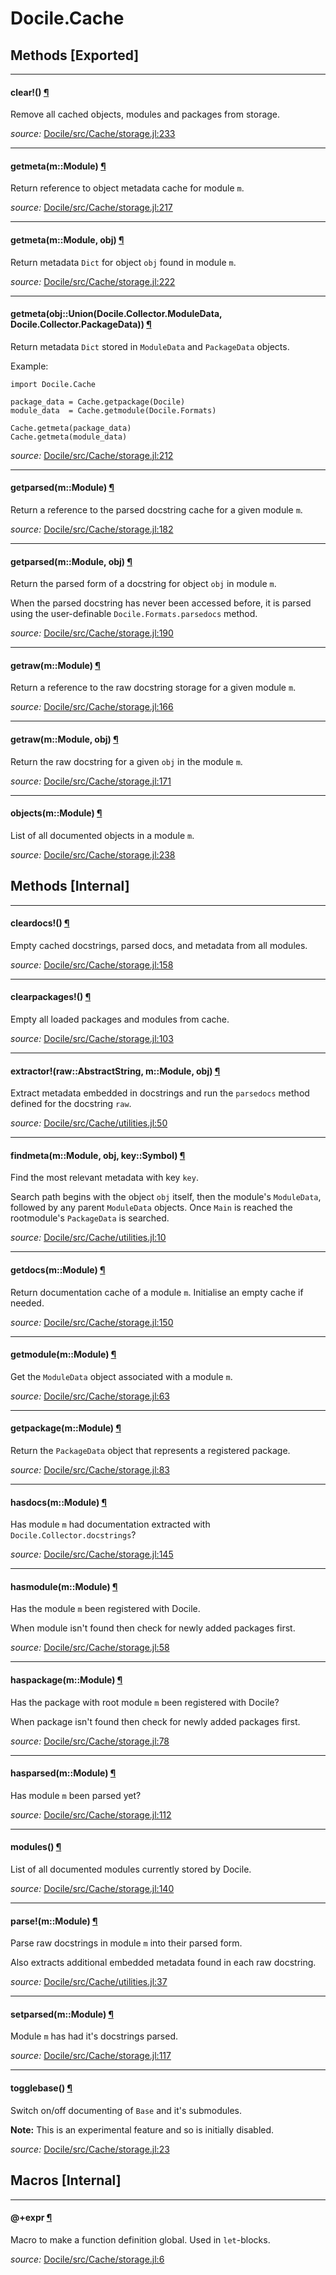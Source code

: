 # Docile.Cache


## Methods [Exported]

---

<a id="method__clear.1" class="lexicon_definition"></a>
#### clear!() [¶](#method__clear.1)
Remove all cached objects, modules and packages from storage.


*source:*
[Docile/src/Cache/storage.jl:233](https://github.com/MichaelHatherly/Docile.jl/tree/9ddacb32c08c02ce7cfa4549878ac4df2405196b/src/Cache/storage.jl#L233)

---

<a id="method__getmeta.1" class="lexicon_definition"></a>
#### getmeta(m::Module) [¶](#method__getmeta.1)
Return reference to object metadata cache for module ``m``.


*source:*
[Docile/src/Cache/storage.jl:217](https://github.com/MichaelHatherly/Docile.jl/tree/9ddacb32c08c02ce7cfa4549878ac4df2405196b/src/Cache/storage.jl#L217)

---

<a id="method__getmeta.2" class="lexicon_definition"></a>
#### getmeta(m::Module,  obj) [¶](#method__getmeta.2)
Return metadata ``Dict`` for object ``obj`` found in module ``m``.


*source:*
[Docile/src/Cache/storage.jl:222](https://github.com/MichaelHatherly/Docile.jl/tree/9ddacb32c08c02ce7cfa4549878ac4df2405196b/src/Cache/storage.jl#L222)

---

<a id="method__getmeta.3" class="lexicon_definition"></a>
#### getmeta(obj::Union(Docile.Collector.ModuleData, Docile.Collector.PackageData)) [¶](#method__getmeta.3)
Return metadata ``Dict`` stored in ``ModuleData`` and ``PackageData`` objects.

Example:

    import Docile.Cache

    package_data = Cache.getpackage(Docile)
    module_data  = Cache.getmodule(Docile.Formats)

    Cache.getmeta(package_data)
    Cache.getmeta(module_data)



*source:*
[Docile/src/Cache/storage.jl:212](https://github.com/MichaelHatherly/Docile.jl/tree/9ddacb32c08c02ce7cfa4549878ac4df2405196b/src/Cache/storage.jl#L212)

---

<a id="method__getparsed.1" class="lexicon_definition"></a>
#### getparsed(m::Module) [¶](#method__getparsed.1)
Return a reference to the parsed docstring cache for a given module ``m``.


*source:*
[Docile/src/Cache/storage.jl:182](https://github.com/MichaelHatherly/Docile.jl/tree/9ddacb32c08c02ce7cfa4549878ac4df2405196b/src/Cache/storage.jl#L182)

---

<a id="method__getparsed.2" class="lexicon_definition"></a>
#### getparsed(m::Module,  obj) [¶](#method__getparsed.2)
Return the parsed form of a docstring for object ``obj`` in module ``m``.

When the parsed docstring has never been accessed before, it is parsed using the
user-definable ``Docile.Formats.parsedocs`` method.


*source:*
[Docile/src/Cache/storage.jl:190](https://github.com/MichaelHatherly/Docile.jl/tree/9ddacb32c08c02ce7cfa4549878ac4df2405196b/src/Cache/storage.jl#L190)

---

<a id="method__getraw.1" class="lexicon_definition"></a>
#### getraw(m::Module) [¶](#method__getraw.1)
Return a reference to the raw docstring storage for a given module ``m``.


*source:*
[Docile/src/Cache/storage.jl:166](https://github.com/MichaelHatherly/Docile.jl/tree/9ddacb32c08c02ce7cfa4549878ac4df2405196b/src/Cache/storage.jl#L166)

---

<a id="method__getraw.2" class="lexicon_definition"></a>
#### getraw(m::Module,  obj) [¶](#method__getraw.2)
Return the raw docstring for a given ``obj`` in the module ``m``.


*source:*
[Docile/src/Cache/storage.jl:171](https://github.com/MichaelHatherly/Docile.jl/tree/9ddacb32c08c02ce7cfa4549878ac4df2405196b/src/Cache/storage.jl#L171)

---

<a id="method__objects.1" class="lexicon_definition"></a>
#### objects(m::Module) [¶](#method__objects.1)
List of all documented objects in a module ``m``.


*source:*
[Docile/src/Cache/storage.jl:238](https://github.com/MichaelHatherly/Docile.jl/tree/9ddacb32c08c02ce7cfa4549878ac4df2405196b/src/Cache/storage.jl#L238)


## Methods [Internal]

---

<a id="method__cleardocs.1" class="lexicon_definition"></a>
#### cleardocs!() [¶](#method__cleardocs.1)
Empty cached docstrings, parsed docs, and metadata from all modules.


*source:*
[Docile/src/Cache/storage.jl:158](https://github.com/MichaelHatherly/Docile.jl/tree/9ddacb32c08c02ce7cfa4549878ac4df2405196b/src/Cache/storage.jl#L158)

---

<a id="method__clearpackages.1" class="lexicon_definition"></a>
#### clearpackages!() [¶](#method__clearpackages.1)
Empty all loaded packages and modules from cache.


*source:*
[Docile/src/Cache/storage.jl:103](https://github.com/MichaelHatherly/Docile.jl/tree/9ddacb32c08c02ce7cfa4549878ac4df2405196b/src/Cache/storage.jl#L103)

---

<a id="method__extractor.1" class="lexicon_definition"></a>
#### extractor!(raw::AbstractString,  m::Module,  obj) [¶](#method__extractor.1)
Extract metadata embedded in docstrings and run the `parsedocs` method defined
for the docstring `raw`.


*source:*
[Docile/src/Cache/utilities.jl:50](https://github.com/MichaelHatherly/Docile.jl/tree/9ddacb32c08c02ce7cfa4549878ac4df2405196b/src/Cache/utilities.jl#L50)

---

<a id="method__findmeta.1" class="lexicon_definition"></a>
#### findmeta(m::Module,  obj,  key::Symbol) [¶](#method__findmeta.1)
Find the most relevant metadata with key `key`.

Search path begins with the object `obj` itself, then the module's `ModuleData`,
followed by any parent `ModuleData` objects. Once `Main` is reached the
rootmodule's `PackageData` is searched.


*source:*
[Docile/src/Cache/utilities.jl:10](https://github.com/MichaelHatherly/Docile.jl/tree/9ddacb32c08c02ce7cfa4549878ac4df2405196b/src/Cache/utilities.jl#L10)

---

<a id="method__getdocs.1" class="lexicon_definition"></a>
#### getdocs(m::Module) [¶](#method__getdocs.1)
Return documentation cache of a module ``m``. Initialise an empty cache if needed.


*source:*
[Docile/src/Cache/storage.jl:150](https://github.com/MichaelHatherly/Docile.jl/tree/9ddacb32c08c02ce7cfa4549878ac4df2405196b/src/Cache/storage.jl#L150)

---

<a id="method__getmodule.1" class="lexicon_definition"></a>
#### getmodule(m::Module) [¶](#method__getmodule.1)
Get the ``ModuleData`` object associated with a module ``m``.


*source:*
[Docile/src/Cache/storage.jl:63](https://github.com/MichaelHatherly/Docile.jl/tree/9ddacb32c08c02ce7cfa4549878ac4df2405196b/src/Cache/storage.jl#L63)

---

<a id="method__getpackage.1" class="lexicon_definition"></a>
#### getpackage(m::Module) [¶](#method__getpackage.1)
Return the ``PackageData`` object that represents a registered package.


*source:*
[Docile/src/Cache/storage.jl:83](https://github.com/MichaelHatherly/Docile.jl/tree/9ddacb32c08c02ce7cfa4549878ac4df2405196b/src/Cache/storage.jl#L83)

---

<a id="method__hasdocs.1" class="lexicon_definition"></a>
#### hasdocs(m::Module) [¶](#method__hasdocs.1)
Has module ``m`` had documentation extracted with ``Docile.Collector.docstrings``?


*source:*
[Docile/src/Cache/storage.jl:145](https://github.com/MichaelHatherly/Docile.jl/tree/9ddacb32c08c02ce7cfa4549878ac4df2405196b/src/Cache/storage.jl#L145)

---

<a id="method__hasmodule.1" class="lexicon_definition"></a>
#### hasmodule(m::Module) [¶](#method__hasmodule.1)
Has the module ``m`` been registered with Docile.

When module isn't found then check for newly added packages first.


*source:*
[Docile/src/Cache/storage.jl:58](https://github.com/MichaelHatherly/Docile.jl/tree/9ddacb32c08c02ce7cfa4549878ac4df2405196b/src/Cache/storage.jl#L58)

---

<a id="method__haspackage.1" class="lexicon_definition"></a>
#### haspackage(m::Module) [¶](#method__haspackage.1)
Has the package with root module ``m`` been registered with Docile?

When package isn't found then check for newly added packages first.


*source:*
[Docile/src/Cache/storage.jl:78](https://github.com/MichaelHatherly/Docile.jl/tree/9ddacb32c08c02ce7cfa4549878ac4df2405196b/src/Cache/storage.jl#L78)

---

<a id="method__hasparsed.1" class="lexicon_definition"></a>
#### hasparsed(m::Module) [¶](#method__hasparsed.1)
Has module ``m`` been parsed yet?


*source:*
[Docile/src/Cache/storage.jl:112](https://github.com/MichaelHatherly/Docile.jl/tree/9ddacb32c08c02ce7cfa4549878ac4df2405196b/src/Cache/storage.jl#L112)

---

<a id="method__modules.1" class="lexicon_definition"></a>
#### modules() [¶](#method__modules.1)
List of all documented modules currently stored by Docile.


*source:*
[Docile/src/Cache/storage.jl:140](https://github.com/MichaelHatherly/Docile.jl/tree/9ddacb32c08c02ce7cfa4549878ac4df2405196b/src/Cache/storage.jl#L140)

---

<a id="method__parse.1" class="lexicon_definition"></a>
#### parse!(m::Module) [¶](#method__parse.1)
Parse raw docstrings in module `m` into their parsed form.

Also extracts additional embedded metadata found in each raw docstring.


*source:*
[Docile/src/Cache/utilities.jl:37](https://github.com/MichaelHatherly/Docile.jl/tree/9ddacb32c08c02ce7cfa4549878ac4df2405196b/src/Cache/utilities.jl#L37)

---

<a id="method__setparsed.1" class="lexicon_definition"></a>
#### setparsed(m::Module) [¶](#method__setparsed.1)
Module ``m`` has had it's docstrings parsed.


*source:*
[Docile/src/Cache/storage.jl:117](https://github.com/MichaelHatherly/Docile.jl/tree/9ddacb32c08c02ce7cfa4549878ac4df2405196b/src/Cache/storage.jl#L117)

---

<a id="method__togglebase.1" class="lexicon_definition"></a>
#### togglebase() [¶](#method__togglebase.1)
Switch on/off documenting of ``Base`` and it's submodules.

**Note:** This is an experimental feature and so is initially disabled.


*source:*
[Docile/src/Cache/storage.jl:23](https://github.com/MichaelHatherly/Docile.jl/tree/9ddacb32c08c02ce7cfa4549878ac4df2405196b/src/Cache/storage.jl#L23)

## Macros [Internal]

---

<a id="macro____.1" class="lexicon_definition"></a>
#### @+expr [¶](#macro____.1)
Macro to make a function definition global. Used in ``let``-blocks.


*source:*
[Docile/src/Cache/storage.jl:6](https://github.com/MichaelHatherly/Docile.jl/tree/9ddacb32c08c02ce7cfa4549878ac4df2405196b/src/Cache/storage.jl#L6)

